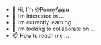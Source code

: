 
- 👋 Hi, I’m @PonnyAppu
- 👀 I’m interested in ...
- 🌱 I’m currently learning ...
- 💞️ I’m looking to collaborate on ...
- 📫 How to reach me ...

<!---
PonnyAppu/PonnyAppu is a ✨ special ✨ repository because its `README.md` (this file) appears on your GitHub profile.
You can click the Preview link to take a look at your changes.
--->
